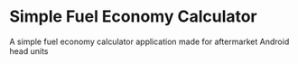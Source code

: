 # Simple Fuel Economy Calculator
A simple fuel economy calculator application made for aftermarket Android head units